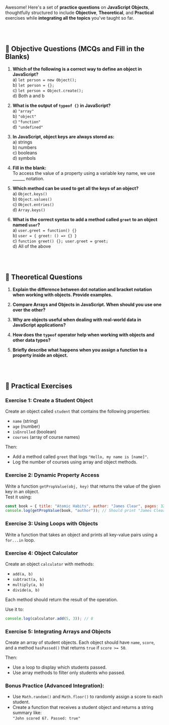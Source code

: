 Awesome! Here's a set of **practice questions** on **JavaScript Objects**, thoughtfully structured to include **Objective**, **Theoretical**, and **Practical** exercises while **integrating all the topics** you've taught so far.

<br>
<br>

## 🔹 **Objective Questions (MCQs and Fill in the Blanks)**

1. **Which of the following is a correct way to define an object in JavaScript?**  
   a) `let person = new Object();`  
   b) `let person = {};`  
   c) `let person = Object.create();`  
   d) Both a and b

2. **What is the output of `typeof {}` in JavaScript?**  
   a) `"array"`  
   b) `"object"`  
   c) `"function"`  
   d) `"undefined"`

3. **In JavaScript, object keys are always stored as:**  
   a) strings  
   b) numbers  
   c) booleans  
   d) symbols

4. **Fill in the blank:**  
   To access the value of a property using a variable key name, we use ______ notation.

5. **Which method can be used to get all the keys of an object?**  
   a) `Object.keys()`  
   b) `Object.values()`  
   c) `Object.entries()`  
   d) `Array.keys()`

6. **What is the correct syntax to add a method called `greet` to an object named `user`?**  
   a) `user.greet = function() {}`  
   b) `user = { greet: () => {} }`  
   c) `function greet() {}; user.greet = greet;`  
   d) All of the above

<br>
<br>

## 🔹 **Theoretical Questions**

1. **Explain the difference between dot notation and bracket notation when working with objects. Provide examples.**

2. **Compare Arrays and Objects in JavaScript. When should you use one over the other?**

3. **Why are objects useful when dealing with real-world data in JavaScript applications?**

4. **How does the `typeof` operator help when working with objects and other data types?**

5. **Briefly describe what happens when you assign a function to a property inside an object.**

<br>
<br>

## 🔹 **Practical Exercises**

### Exercise 1: Create a Student Object  
Create an object called `student` that contains the following properties:
- `name` (string)
- `age` (number)
- `isEnrolled` (boolean)
- `courses` (array of course names)

Then:
- Add a method called `greet` that logs `"Hello, my name is [name]"`.
- Log the number of courses using array and object methods.

### Exercise 2: Dynamic Property Access  
Write a function `getPropValue(obj, key)` that returns the value of the given key in an object.  
Test it using:
```js
const book = { title: "Atomic Habits", author: "James Clear", pages: 320 };
console.log(getPropValue(book, "author")); // Should print "James Clear"
```

### Exercise 3: Using Loops with Objects  
Write a function that takes an object and prints all key-value pairs using a `for...in` loop.

### Exercise 4: Object Calculator  
Create an object `calculator` with methods:
- `add(a, b)`
- `subtract(a, b)`
- `multiply(a, b)`
- `divide(a, b)`

Each method should return the result of the operation.

Use it to:
```js
console.log(calculator.add(5, 3)); // 8
```

### Exercise 5: Integrating Arrays and Objects  
Create an array of student objects. Each object should have `name`, `score`, and a method `hasPassed()` that returns `true` if `score >= 50`.

Then:
- Use a loop to display which students passed.
- Use array methods to filter only students who passed.

### Bonus Practice (Advanced Integration):
- Use `Math.random()` and `Math.floor()` to randomly assign a score to each student.
- Create a function that receives a student object and returns a string summary like:  
  `"John scored 67. Passed: true"`

